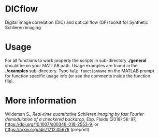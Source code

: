 # DICflow
Digital image correlation (DIC) and optical flow (OF) toolkit for Synthetic Schlieren imaging

# Usage
For all functions to work properly the scripts in sub-directory **./general** should be on your MATLAB path. Usage examples are found in the **./examples** sub-directory. Type `help functionname` on the MATLAB prompt for function specific usage info (or see the comments inside the function file).

# More information
Wildeman S., *Real-time quantitative Schlieren imaging by fast Fourier demodulation of a checkered backdrop*, Exp. Fluids (2018) 59: 97, https://doi.org/10.1007/s00348-018-2553-9, or https://arxiv.org/abs/1712.05679 (preprint)
